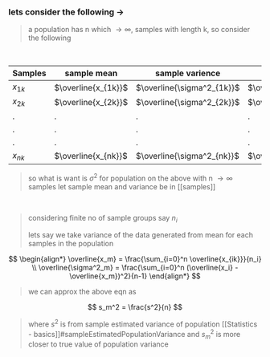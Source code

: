 ### lets consider the following $\to$

> a population has n which $\to \infty$, samples with length k, so consider the following
<br>

| Samples  | sample mean         | sample varience            | sample SD                |
| -------- | ------------------- | -------------------------- | ------------------------ |
| $x_{1k}$ | $\overline{x_{1k}}$ | $\overline{\sigma^2_{1k}}$ | $\overline{\sigma_{1k}}$ |
| $x_{2k}$ | $\overline{x_{2k}}$ | $\overline{\sigma^2_{2k}}$ | $\overline{\sigma_{2k}}$ |
| .        | .                   | .                          | .                        |
| .        | .                   | .                          | .                        |
| .        | .                   | .                          | .                        |
| $x_{nk}$ | $\overline{x_{nk}}$ | $\overline{\sigma^2_{nk}}$ | $\overline{\sigma_{nk}}$ |

> so what is want is $\sigma^2$ for population on the above with n $\to \infty$ samples
> let sample mean and variance be in [[samples]]
<br>


> considering finite no of sample groups say $n_i$
>
> lets say we take variance of the data generated from mean for each samples in the population

$$
\begin{align*} 
 \overline{x_m} = 
 \frac{\sum_{i=0}^n \overline{x_{ik}}}{n_i}
 \\
 \overline{\sigma^2_m} = 
 \frac{\sum_{i=0}^n (\overline{x_i} - \overline{x_m})^2}{n-1}   
 \end{align*}
$$

> we can approx the above eqn as

$$
s_m^2 = \frac{s^2}{n}
$$
> where $s^2$ is from sample estimated variance of population [[Statistics - basics]]#sampleEstimatedPopulationVariance
> and $s_m^2$ is more closer to true value of population variance
